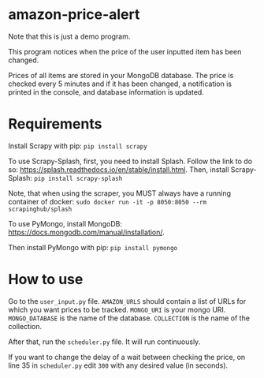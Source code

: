 # amazon-price-alert
Note that this is just a demo program.

This program notices when the price of the user inputted item has been changed.

Prices of all items are stored in your MongoDB database. The price is checked every 5 minutes and if it has been changed, a notification is printed in the console, and database information is updated.

# Requirements
Install Scrapy with pip:
`pip install scrapy`

To use Scrapy-Splash, first, you need to install Splash. Follow the link to do so: https://splash.readthedocs.io/en/stable/install.html.
Then, install Scrapy-Splash:
`pip install scrapy-splash`

Note, that when using the scraper, you MUST always have a running container of docker: `sudo docker run -it -p 8050:8050 --rm scrapinghub/splash`

To use PyMongo, install MongoDB: https://docs.mongodb.com/manual/installation/. 

Then install PyMongo with pip: `pip install pymongo`


# How to use
Go to the `user_input.py` file. `AMAZON_URLS` should contain a list of URLs for which you want prices to be tracked. `MONGO_URI` is your mongo URI. `MONGO_DATABASE` is the name of the database. `COLLECTION` is the name of the collection.

After that, run the `scheduler.py` file. It will run continuously. 

If you want to change the delay of a wait between checking the price, on line 35 in `scheduler.py` edit `300` with any desired value (in seconds).
